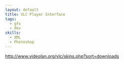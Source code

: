 ```yaml
--- 
layout: default
title: VLC Player Interface
tags:
  - gfx
  - dev
skills:
  - XML
  - Photoshop
---
```


http://www.videolan.org/vlc/skins.php?sort=downloads

